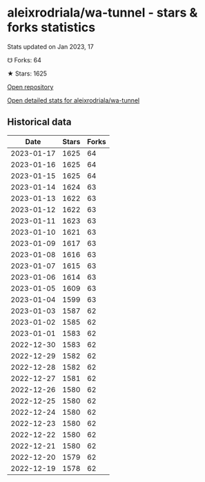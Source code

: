 # aleixrodriala/wa-tunnel - stars & forks statistics

Stats updated on Jan 2023, 17

☋ Forks: 64

★ Stars: 1625

[Open repository](https://github.com/aleixrodriala/wa-tunnel)

[Open detailed stats for aleixrodriala/wa-tunnel](https://reviewgithub.com/rep/aleixrodriala/wa-tunnel)

## Historical data
| Date | Stars | Forks |
|------|-------|-------|
| 2023-01-17 | 1625 | 64 | 
| 2023-01-16 | 1625 | 64 | 
| 2023-01-15 | 1625 | 64 | 
| 2023-01-14 | 1624 | 63 | 
| 2023-01-13 | 1622 | 63 | 
| 2023-01-12 | 1622 | 63 | 
| 2023-01-11 | 1623 | 63 | 
| 2023-01-10 | 1621 | 63 | 
| 2023-01-09 | 1617 | 63 | 
| 2023-01-08 | 1616 | 63 | 
| 2023-01-07 | 1615 | 63 | 
| 2023-01-06 | 1614 | 63 | 
| 2023-01-05 | 1609 | 63 | 
| 2023-01-04 | 1599 | 63 | 
| 2023-01-03 | 1587 | 62 | 
| 2023-01-02 | 1585 | 62 | 
| 2023-01-01 | 1583 | 62 | 
| 2022-12-30 | 1583 | 62 | 
| 2022-12-29 | 1582 | 62 | 
| 2022-12-28 | 1582 | 62 | 
| 2022-12-27 | 1581 | 62 | 
| 2022-12-26 | 1580 | 62 | 
| 2022-12-25 | 1580 | 62 | 
| 2022-12-24 | 1580 | 62 | 
| 2022-12-23 | 1580 | 62 | 
| 2022-12-22 | 1580 | 62 | 
| 2022-12-21 | 1580 | 62 | 
| 2022-12-20 | 1579 | 62 | 
| 2022-12-19 | 1578 | 62 | 

